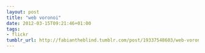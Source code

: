 ```yaml
---
layout: post
title: "web voronoi"
date: 2012-03-15T09:21:46+01:00
tags:
- flickr
tumblr_url: http://fabiantheblind.tumblr.com/post/19337548603/web-voronoi
---
```


